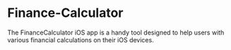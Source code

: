 # Finance-Calculator
The FinanceCalculator iOS app is a handy tool designed to help users with various financial calculations on their iOS devices.
